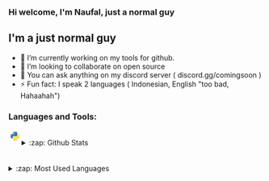 ### Hi welcome, I'm Naufal, just a normal guy

## I'm a just normal guy
- 🔭 I’m currently working on my tools for github.
- 👯 I’m looking to collaborate on open source
- 💬 You can ask anything on my discord server ( discord.gg/comingsoon )
- ⚡ Fun fact: I speak 2 languages ( Indonesian, English "too bad, Hahaahah")

### Languages and Tools:
[<img align="left" alt="python" width="26px" src="https://raw.githubusercontent.com/github/explore/80688e429a7d4ef2fca1e82350fe8e3517d3494d/topics/python/python.png" />][youtube]


<br>
<details>
  <summary>:zap: Github Stats</summary>
<img align="left" alt="EnoughForYou's GitHub stats" src="https://github-readme-stats.vercel.app/api?username=EnoughForYou&theme=midnight-purple&show_icons=true"/>
</details>
<br />


</br>
<details>
  <summary>:zap: Most Used Languages</summary>

<img align="left" alt="EnoughForYou's GitHub Top Languages" src="https://github-readme-stats.vercel.app/api/top-langs/?username=EnoughForYou" />

</details>
<br />


[youtube]: https://www.youtube.com/channel/UCr8ENw2KSyxIEKVoLtk4qRg
